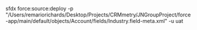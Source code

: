  sfdx force:source:deploy -p "/Users/remariorichards/Desktop/Projects/CRMmetry/JNGroupProject/force-app/main/default/objects/Account/fields/Industry.field-meta.xml" -u uat 
